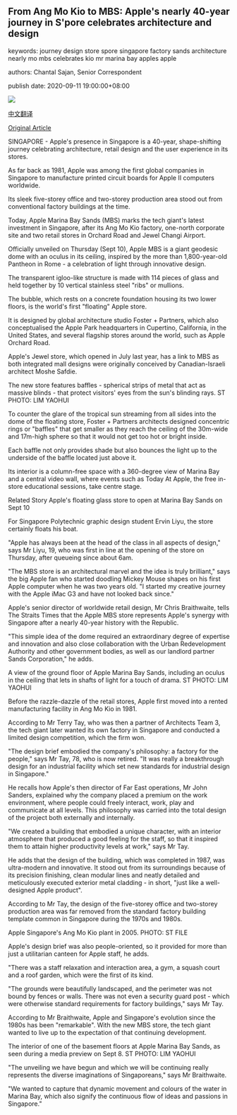 ## From Ang Mo Kio to MBS: Apple's nearly 40-year journey in S'pore celebrates architecture and design

keywords: journey design store spore singapore factory sands architecture nearly mo mbs celebrates kio mr marina bay apples apple

authors: Chantal Sajan, Senior Correspondent

publish date: 2020-09-11 19:00:00+08:00

![](https://www.straitstimes.com/sites/default/files/media-brightcove/6189374824001.jpg)

[中文翻译](From%20Ang%20Mo%20Kio%20to%20MBS%3A%20Apple%27s%20nearly%2040-year%20journey%20in%20S%27pore%20celebrates%20architecture%20and%20design_zh.md)

[Original Article](https://www.straitstimes.com/lifestyle/home-design/apples-floating-store-at-mbs-made-with-114-pieces-of-glass-and-held-together)

SINGAPORE - Apple's presence in Singapore is a 40-year, shape-shifting journey celebrating architecture, retail design and the user experience in its stores.

As far back as 1981, Apple was among the first global companies in Singapore to manufacture printed circuit boards for Apple II computers worldwide.

Its sleek five-storey office and two-storey production area stood out from conventional factory buildings at the time.

Today, Apple Marina Bay Sands (MBS) marks the tech giant's latest investment in Singapore, after its Ang Mo Kio factory, one-north corporate site and two retail stores in Orchard Road and Jewel Changi Airport.

Officially unveiled on Thursday (Sept 10), Apple MBS is a giant geodesic dome with an oculus in its ceiling, inspired by the more than 1,800-year-old Pantheon in Rome - a celebration of light through innovative design.

The transparent igloo-like structure is made with 114 pieces of glass and held together by 10 vertical stainless steel "ribs" or mullions.

The bubble, which rests on a concrete foundation housing its two lower floors, is the world's first "floating" Apple store.

It is designed by global architecture studio Foster + Partners, which also conceptualised the Apple Park headquarters in Cupertino, California, in the United States, and several flagship stores around the world, such as Apple Orchard Road.

Apple's Jewel store, which opened in July last year, has a link to MBS as both integrated mall designs were originally conceived by Canadian-Israeli architect Moshe Safdie.



The new store features baffles - spherical strips of metal that act as massive blinds - that protect visitors' eyes from the sun's blinding rays. ST PHOTO: LIM YAOHUI



To counter the glare of the tropical sun streaming from all sides into the dome of the floating store, Foster + Partners architects designed concentric rings or "baffles" that get smaller as they reach the ceiling of the 30m-wide and 17m-high sphere so that it would not get too hot or bright inside.

Each baffle not only provides shade but also bounces the light up to the underside of the baffle located just above it.

Its interior is a column-free space with a 360-degree view of Marina Bay and a central video wall, where events such as Today At Apple, the free in-store educational sessions, take centre stage.

Related Story Apple's floating glass store to open at Marina Bay Sands on Sept 10

For Singapore Polytechnic graphic design student Ervin Liyu, the store certainly floats his boat.

"Apple has always been at the head of the class in all aspects of design," says Mr Liyu, 19, who was first in line at the opening of the store on Thursday, after queueing since about 6am.

"The MBS store is an architectural marvel and the idea is truly brilliant," says the big Apple fan who started doodling Mickey Mouse shapes on his first Apple computer when he was two years old. "I started my creative journey with the Apple iMac G3 and have not looked back since."

Apple's senior director of worldwide retail design, Mr Chris Braithwaite, tells The Straits Times that the Apple MBS store represents Apple's synergy with Singapore after a nearly 40-year history with the Republic.

"This simple idea of the dome required an extraordinary degree of expertise and innovation and also close collaboration with the Urban Redevelopment Authority and other government bodies, as well as our landlord partner Sands Corporation," he adds.



A view of the ground floor of Apple Marina Bay Sands, including an oculus in the ceiling that lets in shafts of light for a touch of drama. ST PHOTO: LIM YAOHUI



Before the razzle-dazzle of the retail stores, Apple first moved into a rented manufacturing facility in Ang Mo Kio in 1981.

According to Mr Terry Tay, who was then a partner of Architects Team 3, the tech giant later wanted its own factory in Singapore and conducted a limited design competition, which the firm won.

"The design brief embodied the company's philosophy: a factory for the people," says Mr Tay, 78, who is now retired. "It was really a breakthrough design for an industrial facility which set new standards for industrial design in Singapore."

He recalls how Apple's then director of Far East operations, Mr John Sanders, explained why the company placed a premium on the work environment, where people could freely interact, work, play and communicate at all levels. This philosophy was carried into the total design of the project both externally and internally.

"We created a building that embodied a unique character, with an interior atmosphere that produced a good feeling for the staff, so that it inspired them to attain higher productivity levels at work," says Mr Tay.

He adds that the design of the building, which was completed in 1987, was ultra-modern and innovative. It stood out from its surroundings because of its precision finishing, clean modular lines and neatly detailed and meticulously executed exterior metal cladding - in short, "just like a well-designed Apple product".

According to Mr Tay, the design of the five-storey office and two-storey production area was far removed from the standard factory building template common in Singapore during the 1970s and 1980s.



Apple Singapore's Ang Mo Kio plant in 2005. PHOTO: ST FILE



Apple's design brief was also people-oriented, so it provided for more than just a utilitarian canteen for Apple staff, he adds.

"There was a staff relaxation and interaction area, a gym, a squash court and a roof garden, which were the first of its kind.

"The grounds were beautifully landscaped, and the perimeter was not bound by fences or walls. There was not even a security guard post - which were otherwise standard requirements for factory buildings," says Mr Tay.

According to Mr Braithwaite, Apple and Singapore's evolution since the 1980s has been "remarkable". With the new MBS store, the tech giant wanted to live up to the expectation of that continuing development.



The interior of one of the basement floors at Apple Marina Bay Sands, as seen during a media preview on Sept 8. ST PHOTO: LIM YAOHUI



"The unveiling we have begun and which we will be continuing really represents the diverse imaginations of Singaporeans," says Mr Braithwaite.

"We wanted to capture that dynamic movement and colours of the water in Marina Bay, which also signify the continuous flow of ideas and passions in Singapore."